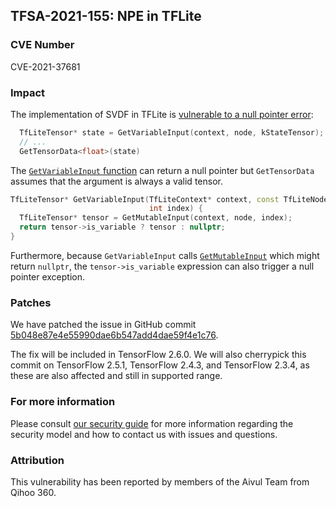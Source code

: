 ## TFSA-2021-155: NPE in TFLite

### CVE Number
CVE-2021-37681

### Impact
The implementation of SVDF in TFLite is [vulnerable to a null pointer
error](https://github.com/tensorflow/tensorflow/blob/460e000de3a83278fb00b61a16d161b1964f15f4/tensorflow/lite/kernels/svdf.cc#L300-L313):

```cc
  TfLiteTensor* state = GetVariableInput(context, node, kStateTensor);
  // ...
  GetTensorData<float>(state)
```

The [`GetVariableInput`
function](https://github.com/tensorflow/tensorflow/blob/460e000de3a83278fb00b61a16d161b1964f15f4/tensorflow/lite/kernels/kernel_util.cc#L115-L119)
can return a null pointer but `GetTensorData` assumes that the argument is
always a valid tensor.

```cc
TfLiteTensor* GetVariableInput(TfLiteContext* context, const TfLiteNode* node,
                               int index) {
  TfLiteTensor* tensor = GetMutableInput(context, node, index);
  return tensor->is_variable ? tensor : nullptr;
}
```

Furthermore, because `GetVariableInput` calls
[`GetMutableInput`](https://github.com/tensorflow/tensorflow/blob/460e000de3a83278fb00b61a16d161b1964f15f4/tensorflow/lite/kernels/kernel_util.cc#L82-L90)
which might return `nullptr`, the `tensor->is_variable` expression can also
trigger a null pointer exception.

### Patches
We have patched the issue in GitHub commit
[5b048e87e4e55990dae6b547add4dae59f4e1c76](https://github.com/tensorflow/tensorflow/commit/5b048e87e4e55990dae6b547add4dae59f4e1c76).

The fix will be included in TensorFlow 2.6.0. We will also cherrypick this
commit on TensorFlow 2.5.1, TensorFlow 2.4.3, and TensorFlow 2.3.4, as these are
also affected and still in supported range.

### For more information
Please consult [our security
guide](https://github.com/tensorflow/tensorflow/blob/master/SECURITY.md) for
more information regarding the security model and how to contact us with issues
and questions.

### Attribution
This vulnerability has been reported by members of the Aivul Team from Qihoo
360.
